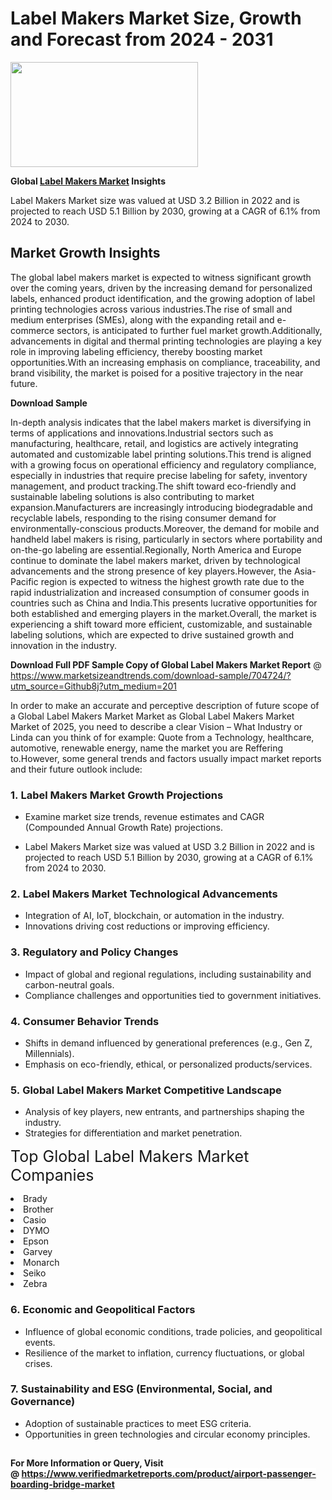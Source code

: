 <H1>Label Makers Market Size, Growth and Forecast from 2024 - 2031</H1><img class="aligncenter size-medium wp-image-584254" src="https://thirdeyenews.in/wp-content/uploads/2024/09/Global-Market-Research-300x168.jpeg" alt="" width="300" height="168" /><p><strong>Global&nbsp;<a href="https://www.marketsizeandtrends.com/download-sample/704724/?utm_source=Github8j?utm_medium=201">Label Makers Market</a> Insights</strong></p><p>Label Makers Market size was valued at USD 3.2 Billion in 2022 and is projected to reach USD 5.1 Billion by 2030, growing at a CAGR of 6.1% from 2024 to 2030.</p><p><h2>Market Growth Insights</h2> <p>The global label makers market is expected to witness significant growth over the coming years, driven by the increasing demand for personalized labels, enhanced product identification, and the growing adoption of label printing technologies across various industries.The rise of small and medium enterprises (SMEs), along with the expanding retail and e-commerce sectors, is anticipated to further fuel market growth.Additionally, advancements in digital and thermal printing technologies are playing a key role in improving labeling efficiency, thereby boosting market opportunities.With an increasing emphasis on compliance, traceability, and brand visibility, the market is poised for a positive trajectory in the near future.</p> <p><strong>Download Sample</strong></p> <p>In-depth analysis indicates that the label makers market is diversifying in terms of applications and innovations.Industrial sectors such as manufacturing, healthcare, retail, and logistics are actively integrating automated and customizable label printing solutions.This trend is aligned with a growing focus on operational efficiency and regulatory compliance, especially in industries that require precise labeling for safety, inventory management, and product tracking.The shift toward eco-friendly and sustainable labeling solutions is also contributing to market expansion.Manufacturers are increasingly introducing biodegradable and recyclable labels, responding to the rising consumer demand for environmentally-conscious products.Moreover, the demand for mobile and handheld label makers is rising, particularly in sectors where portability and on-the-go labeling are essential.Regionally, North America and Europe continue to dominate the label makers market, driven by technological advancements and the strong presence of key players.However, the Asia-Pacific region is expected to witness the highest growth rate due to the rapid industrialization and increased consumption of consumer goods in countries such as China and India.This presents lucrative opportunities for both established and emerging players in the market.Overall, the market is experiencing a shift toward more efficient, customizable, and sustainable labeling solutions, which are expected to drive sustained growth and innovation in the industry.</p> <p><span class=""><strong>Download Full PDF Sample Copy of Global Label Makers Market Report</strong> @ <a href="https://www.marketsizeandtrends.com/download-sample/704724/?utm_source=Github8j?utm_medium=201" target="_blank">https://www.marketsizeandtrends.com/download-sample/704724/?utm_source=Github8j?utm_medium=201</a></span></p><p>In order to make an accurate and perceptive description of future scope of a Global&nbsp;Label Makers Market Market as Global&nbsp;Label Makers Market Market of 2025, you need to describe a clear Vision &ndash; What Industry or Linda can you think of for example: Quote from a Technology, healthcare, automotive, renewable energy, name the market you are Reffering to.However, some general trends and factors usually impact market reports and their future outlook include:</p><h3>1.&nbsp;<strong>Label Makers Market Growth Projections</strong></h3><ul><li>Examine market size trends, revenue estimates and CAGR (Compounded Annual Growth Rate) projections.</li><li><p>Label Makers Market size was valued at USD 3.2 Billion in 2022 and is projected to reach USD 5.1 Billion by 2030, growing at a CAGR of 6.1% from 2024 to 2030.</p></li></ul><h3>2.&nbsp;<strong>Label Makers Market Technological Advancements</strong></h3><ul><li>Integration of AI, IoT, blockchain, or automation in the industry.</li><li>Innovations driving cost reductions or improving efficiency.</li></ul><h3>3.&nbsp;<strong>Regulatory and Policy Changes</strong></h3><ul><li>Impact of global and regional regulations, including sustainability and carbon-neutral goals.</li><li>Compliance challenges and opportunities tied to government initiatives.</li></ul><h3>4.&nbsp;<strong>Consumer Behavior Trends</strong></h3><ul><li>Shifts in demand influenced by generational preferences (e.g., Gen Z, Millennials).</li><li>Emphasis on eco-friendly, ethical, or personalized products/services.</li></ul><h3>5.&nbsp;<strong>Global Label Makers Market Competitive Landscape</strong></h3><ul><li>Analysis of key players, new entrants, and partnerships shaping the industry.</li><li>Strategies for differentiation and market penetration.</li></ul><p data-pm-slice="1 1 []"><span style="color: inherit; font-family: inherit; font-size: 25px;">Top Global Label Makers Market Companies</span></p><div class="" data-test-id=""><p><li>Brady</li><li> Brother</li><li> Casio</li><li> DYMO</li><li> Epson</li><li> Garvey</li><li> Monarch</li><li> Seiko</li><li> Zebra</li></p></div><h3>6.&nbsp;<strong>Economic and Geopolitical Factors</strong></h3><ul><li>Influence of global economic conditions, trade policies, and geopolitical events.</li><li>Resilience of the market to inflation, currency fluctuations, or global crises.</li></ul><h3>7.&nbsp;<strong>Sustainability and ESG (Environmental, Social, and Governance)</strong></h3><ul><li>Adoption of sustainable practices to meet ESG criteria.</li><li>Opportunities in green technologies and circular economy principles.</li></ul><h2><strong style="font-size: 14px;">For More Information or Query, Visit @&nbsp;</strong><a style="background-color: #ffffff; font-size: 14px;" href="https://www.marketsizeandtrends.com/report/label-makers-market/" target="_blank">https://www.verifiedmarketreports.com/product/airport-passenger-boarding-bridge-market</a></h2>